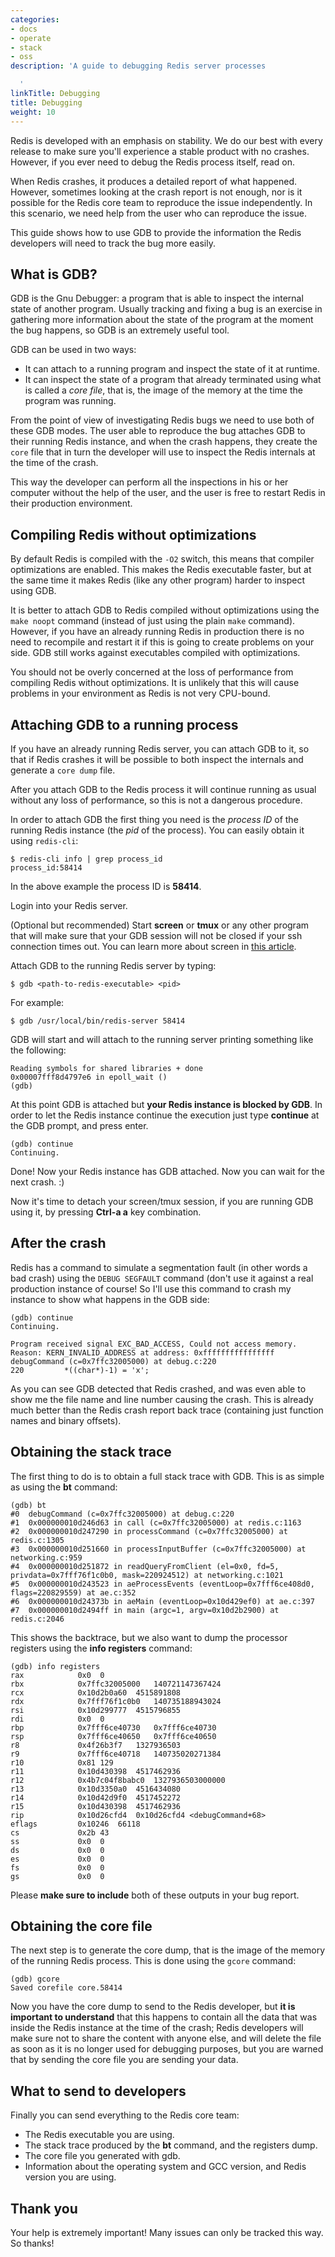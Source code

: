 ```yaml
---
categories:
- docs
- operate
- stack
- oss
description: 'A guide to debugging Redis server processes

  '
linkTitle: Debugging
title: Debugging
weight: 10
---
```


Redis is developed with an emphasis on stability. We do our best with
every release to make sure you'll experience a stable product with no
crashes. However, if you ever need to debug the Redis process itself, read on.

When Redis crashes, it produces a detailed report of what happened. However,
sometimes looking at the crash report is not enough, nor is it possible for
the Redis core team to reproduce the issue independently. In this scenario, we
need help from the user who can reproduce the issue.

This guide shows how to use GDB to provide the information the
Redis developers will need to track the bug more easily.

## What is GDB?

GDB is the Gnu Debugger: a program that is able to inspect the internal state
of another program. Usually tracking and fixing a bug is an exercise in
gathering more information about the state of the program at the moment the
bug happens, so GDB is an extremely useful tool.

GDB can be used in two ways:

* It can attach to a running program and inspect the state of it at runtime.
* It can inspect the state of a program that already terminated using what is called a *core file*, that is, the image of the memory at the time the program was running.

From the point of view of investigating Redis bugs we need to use both of these
GDB modes. The user able to reproduce the bug attaches GDB to their running Redis
instance, and when the crash happens, they create the `core` file that in turn
the developer will use to inspect the Redis internals at the time of the crash.

This way the developer can perform all the inspections in his or her computer
without the help of the user, and the user is free to restart Redis in their
production environment.

## Compiling Redis without optimizations

By default Redis is compiled with the `-O2` switch, this means that compiler
optimizations are enabled. This makes the Redis executable faster, but at the
same time it makes Redis (like any other program) harder to inspect using GDB.

It is better to attach GDB to Redis compiled without optimizations using the
`make noopt` command (instead of just using the plain `make` command). However,
if you have an already running Redis in production there is no need to recompile
and restart it if this is going to create problems on your side. GDB still works
against executables compiled with optimizations.

You should not be overly concerned at the loss of performance from compiling Redis
without optimizations. It is unlikely that this will cause problems in your
environment as Redis is not very CPU-bound.

## Attaching GDB to a running process

If you have an already running Redis server, you can attach GDB to it, so that
if Redis crashes it will be possible to both inspect the internals and generate
a `core dump` file.

After you attach GDB to the Redis process it will continue running as usual without
any loss of performance, so this is not a dangerous procedure.

In order to attach GDB the first thing you need is the *process ID* of the running
Redis instance (the *pid* of the process). You can easily obtain it using
`redis-cli`:

    $ redis-cli info | grep process_id
    process_id:58414

In the above example the process ID is **58414**.

Login into your Redis server.

(Optional but recommended) Start **screen** or **tmux** or any other program that will make sure that your GDB session will not be closed if your ssh connection times out. You can learn more about screen in [this article](http://www.linuxjournal.com/article/6340).

Attach GDB to the running Redis server by typing:

    $ gdb <path-to-redis-executable> <pid>

For example:

    $ gdb /usr/local/bin/redis-server 58414

GDB will start and will attach to the running server printing something like the following:

    Reading symbols for shared libraries + done
    0x00007fff8d4797e6 in epoll_wait ()
    (gdb)

At this point GDB is attached but **your Redis instance is blocked by GDB**. In
order to let the Redis instance continue the execution just type **continue** at
the GDB prompt, and press enter.

    (gdb) continue
    Continuing.

Done! Now your Redis instance has GDB attached. Now you can wait for the next crash. :)

Now it's time to detach your screen/tmux session, if you are running GDB using it, by
pressing **Ctrl-a a** key combination.

## After the crash

Redis has a command to simulate a segmentation fault (in other words a bad crash) using
the `DEBUG SEGFAULT` command (don't use it against a real production instance of course!
So I'll use this command to crash my instance to show what happens in the GDB side:

    (gdb) continue
    Continuing.

    Program received signal EXC_BAD_ACCESS, Could not access memory.
    Reason: KERN_INVALID_ADDRESS at address: 0xffffffffffffffff
    debugCommand (c=0x7ffc32005000) at debug.c:220
    220         *((char*)-1) = 'x';

As you can see GDB detected that Redis crashed, and was even able to show me
the file name and line number causing the crash. This is already much better
than the Redis crash report back trace (containing just function names and
binary offsets).

## Obtaining the stack trace

The first thing to do is to obtain a full stack trace with GDB. This is as
simple as using the **bt** command:

    (gdb) bt
    #0  debugCommand (c=0x7ffc32005000) at debug.c:220
    #1  0x000000010d246d63 in call (c=0x7ffc32005000) at redis.c:1163
    #2  0x000000010d247290 in processCommand (c=0x7ffc32005000) at redis.c:1305
    #3  0x000000010d251660 in processInputBuffer (c=0x7ffc32005000) at networking.c:959
    #4  0x000000010d251872 in readQueryFromClient (el=0x0, fd=5, privdata=0x7fff76f1c0b0, mask=220924512) at networking.c:1021
    #5  0x000000010d243523 in aeProcessEvents (eventLoop=0x7fff6ce408d0, flags=220829559) at ae.c:352
    #6  0x000000010d24373b in aeMain (eventLoop=0x10d429ef0) at ae.c:397
    #7  0x000000010d2494ff in main (argc=1, argv=0x10d2b2900) at redis.c:2046

This shows the backtrace, but we also want to dump the processor registers using the **info registers** command:

    (gdb) info registers
    rax            0x0  0
    rbx            0x7ffc32005000   140721147367424
    rcx            0x10d2b0a60  4515891808
    rdx            0x7fff76f1c0b0   140735188943024
    rsi            0x10d299777  4515796855
    rdi            0x0  0
    rbp            0x7fff6ce40730   0x7fff6ce40730
    rsp            0x7fff6ce40650   0x7fff6ce40650
    r8             0x4f26b3f7   1327936503
    r9             0x7fff6ce40718   140735020271384
    r10            0x81 129
    r11            0x10d430398  4517462936
    r12            0x4b7c04f8babc0  1327936503000000
    r13            0x10d3350a0  4516434080
    r14            0x10d42d9f0  4517452272
    r15            0x10d430398  4517462936
    rip            0x10d26cfd4  0x10d26cfd4 <debugCommand+68>
    eflags         0x10246  66118
    cs             0x2b 43
    ss             0x0  0
    ds             0x0  0
    es             0x0  0
    fs             0x0  0
    gs             0x0  0

Please **make sure to include** both of these outputs in your bug report.

## Obtaining the core file

The next step is to generate the core dump, that is the image of the memory of the running Redis process. This is done using the `gcore` command:

    (gdb) gcore
    Saved corefile core.58414

Now you have the core dump to send to the Redis developer, but **it is important
to understand** that this happens to contain all the data that was inside the
Redis instance at the time of the crash; Redis developers will make sure not to
share the content with anyone else, and will delete the file as soon as it is no
longer used for debugging purposes, but you are warned that by sending the core
file you are sending your data.

## What to send to developers

Finally you can send everything to the Redis core team:

* The Redis executable you are using.
* The stack trace produced by the **bt** command, and the registers dump.
* The core file you generated with gdb.
* Information about the operating system and GCC version, and Redis version you are using.

## Thank you

Your help is extremely important! Many issues can only be tracked this way. So
thanks!
